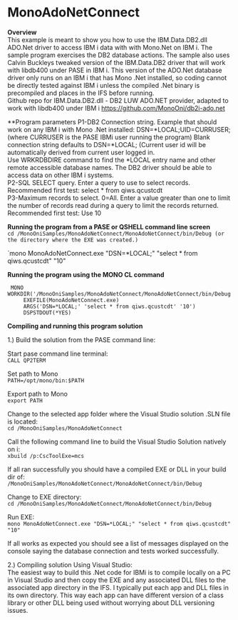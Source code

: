﻿# MonoAdoNetConnect

**Overview**<br>
This example is meant to show you how to use the IBM.Data.DB2.dll ADO.Net driver to access IBM i data with 
with Mono.Net on IBM i. The sample program exercises the DB2 database actions. The sample also uses Calvin Buckleys
tweaked version of the IBM.Data.DB2 driver that will work with libdb400 under PASE in IBM i. 
This version of the ADO.Net database driver only runs on an IBM i that has Mono .Net installed, so coding 
cannot be directly tested against IBM i unless the compiled .Net binary is precompiled and places in the 
IFS before running.
<br>
Github repo for IBM.Data.DB2.dll - DB2 LUW ADO.NET provider, adapted to work with libdb400 under IBM i 
https://github.com/MonoOni/db2i-ado.net
<br>

**Program parameters
P1-DB2 Connection string. Example that should work on any IBM i with Mono .Net installed: DSN=*LOCAL;UID=CURRUSER; (where CURRUSER is the PASE IBMi user running the program)
Blank connection string defaults to DSN=*LOCAL; (Current user id will be automatically derived from current user logged in.<br>
Use WRKRDBDIRE command to find the *LOCAL entry name and other remote accessible database names. The DB2 driver should be able to access data on other IBM i systems.
<br>
P2-SQL SELECT query. Enter a query to use to select records. Recommended first test: select * from qiws.qcustcdt
<br>
P3-Maximum records to select. 0=All. Enter a value greater than one to limit the number of records read during a query to limit the records returned. Recommended first test: Use 10


**Running the program from a PASE or QSHELL command line screen**<br>
`cd /MonoOniSamples/MonoAdoNetConnect/MonoAdoNetConnect/bin/Debug (or the directory where the EXE was created.)`

`mono MonoAdoNetConnect.exe "DSN=*LOCAL;" "select * from qiws.qcustcdt" "10" 

**Running the program using the MONO CL command**<br>
```
 MONO WORKDIR('/MonoOniSamples/MonoAdoNetConnect/MonoAdoNetConnect/bin/Debug')                    
     EXEFILE(MonoAdoNetConnect.exe)                                  
     ARGS('DSN=*LOCAL;' 'select * from qiws.qcustcdt' '10')
     DSPSTDOUT(*YES)                                            
```
**Compiling and running this program solution**<br>

1.) Build the solution from the PASE command line:

Start pase command line terminal:<br>
`CALL QP2TERM`

Set path to Mono<br>
`PATH=/opt/mono/bin:$PATH`

Export path to Mono<br>
`export PATH`

Change to the selected app folder where the Visual Studio solution .SLN file is located:<br>
`cd /MonoOniSamples/MonoAdoNetConnect`

Call the following command line to build the Visual Studio Solution natively on i:<br>
`xbuild /p:CscToolExe=mcs`

If all ran successfully you should have a compiled EXE or DLL in your build dir of:<br>
`/MonoOniSamples/MonoAdoNetConnect/MonoAdoNetConnect/bin/Debug`

Change to EXE directory:<br>
`cd /MonoOniSamples/MonoAdoNetConnect/MonoAdoNetConnect/bin/Debug`

Run EXE:<br>
`mono MonoAdoNetConnect.exe "DSN=*LOCAL;" "select * from qiws.qcustcdt" "10"
`

If all works as expected you should see a list of messages displayed on the 
console saying the database connection and tests worked successfully.

2.) Compiling solution Using Visual Studio:<br>
The easiest way to build this .Net code for IBMi is to compile locally on a PC in Visual Studio
and then copy the EXE and any associated DLL files to the associated app directory in the IFS. 
I typically put each app and DLL files in its own directory. This way each app can have different
version of a class library or other DLL being used without worrying about DLL versioning issues.
